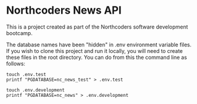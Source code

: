 # Northcoders News API

This is a project created as part of the Northcoders software development bootcamp.

The database names have been "hidden" in .env environment variable files.
If you wish to clone this project and run it locally, you will need to create these files in the root directory. You can do from this the command line as follows:

    touch .env.test
    printf "PGDATABASE=nc_news_test" > .env.test

    touch .env.development
    printf "PGDATABASE=nc_news" > .env.development